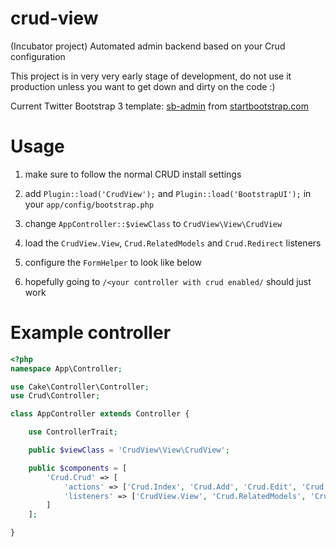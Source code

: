 crud-view
=========

(Incubator project) Automated admin backend based on your Crud configuration

This project is in very very early stage of development, do not use it production unless you want to get down and dirty on the code :)

Current Twitter Bootstrap 3 template: [sb-admin](http://startbootstrap.com/templates/sb-admin) from [startbootstrap.com](http://startbootstrap.com)

Usage
=====

1) make sure to follow the normal CRUD install settings

2) add ``Plugin::load('CrudView');`` and  ``Plugin::load('BootstrapUI');`` in your ``app/config/bootstrap.php``

3) change ``AppController::$viewClass`` to ``CrudView\View\CrudView``

4) load the ``CrudView.View``, ``Crud.RelatedModels`` and ``Crud.Redirect`` listeners

5) configure the ``FormHelper`` to look like below

6) hopefully going to ``/<your controller with crud enabled/`` should just work

Example controller
==================

```php
<?php
namespace App\Controller;

use Cake\Controller\Controller;
use Crud\Controller;

class AppController extends Controller {

	use ControllerTrait;

	public $viewClass = 'CrudView\View\CrudView';

	public $components = [
		'Crud.Crud' => [
			'actions' => ['Crud.Index', 'Crud.Add', 'Crud.Edit', 'Crud.View', 'Crud.Delete'],
			'listeners' => ['CrudView.View', 'Crud.RelatedModels', 'Crud.Redirect']
		]
	];

}
```
